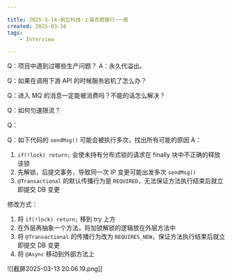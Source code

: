 ```yaml
---

title: 2025-3-14-帆立科技-上海农商银行-一面
created: 2025-03-16
tags:
    - Interview

---
```


Q：项目中遇到过哪些生产问题？
A：永久代溢出。

Q：如果在调用下游 API 的时候服务宕机了怎么办？

Q：进入 MQ 的消息一定能被消费吗？不能的话怎么解决？

Q：如何匀速限流？

Q：

Q：如下代码的 `sendMsg()` 可能会被执行多次，找出所有可能的原因
A：

1. `if(!lock) return;` 会使未持有分布式锁的请求在 finally 块中不正确的释放该锁
2. 先解锁，后提交事务，导致同一次 IP 变更可能出发多次 `sendMsg()`
3. `@Transactional` 的默认传播行为是 `REQUIRED`，无法保证方法执行结束后就立即提交 DB 变更

修改方式：

1. 将 `if(!lock) return;` 移到 try 上方
2. 在外层再抽象一个方法，将加锁解锁的逻辑放在外层方法中
3. 将 `@Transactional` 的传播行为改为 `REQUIRES_NEW`，保证方法执行结束后就立即提交 DB 变更
4. 将 `@Async` 移动到外部方法上

![[截屏2025-03-13 20.06.19.png]]
